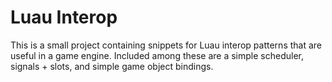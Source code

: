 # Luau Interop
This is a small project containing snippets for Luau interop patterns that are useful in a game engine. Included among these are a simple scheduler, signals + slots, and simple game object bindings.